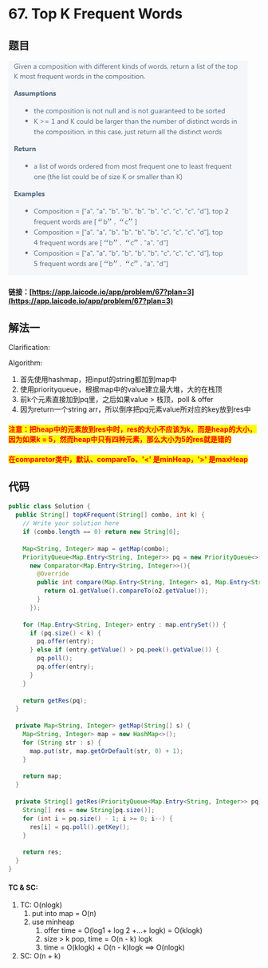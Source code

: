 # 67. Top K Frequent Words

## 题目

![](<../../.gitbook/assets/image (75).png>)

#### 链接：[https://app.laicode.io/app/problem/67?plan=3](https://app.laicode.io/app/problem/67?plan=3)

## 解法一

Clarification:&#x20;

Algorithm:&#x20;

1. 首先使用hashmap，把input的string都加到map中
2. 使用priorityqueue，根据map中的value建立最大堆，大的在栈顶
3. 前k个元素直接加到pq里，之后如果value > 栈顶，poll & offer
4. 因为return一个string arr，所以倒序把pq元素value所对应的key放到res中

#### <mark style="color:red;">注意：把heap中的元素放到res中时，res的大小不应该为k，而是heap的大小，因为如果k = 5，然而heap中只有四种元素，那么大小为5的res就是错的</mark>

#### <mark style="color:red;">在comparetor类中，默认、compareTo、'<' 是minHeap，'>' 是maxHeap</mark>

## 代码

```java
public class Solution {
  public String[] topKFrequent(String[] combo, int k) {
    // Write your solution here
    if (combo.length == 0) return new String[0];

    Map<String, Integer> map = getMap(combo);
    PriorityQueue<Map.Entry<String, Integer>> pq = new PriorityQueue<>(k, 
      new Comparator<Map.Entry<String, Integer>>(){
        @Override
        public int compare(Map.Entry<String, Integer> o1, Map.Entry<String, Integer> o2) {
          return o1.getValue().compareTo(o2.getValue());
        }
      });

    for (Map.Entry<String, Integer> entry : map.entrySet()) {
      if (pq.size() < k) {
        pq.offer(entry);
      } else if (entry.getValue() > pq.peek().getValue()) {
        pq.poll();
        pq.offer(entry);
      }
    }

    return getRes(pq);
  }

  private Map<String, Integer> getMap(String[] s) {
    Map<String, Integer> map = new HashMap<>();
    for (String str : s) {
      map.put(str, map.getOrDefault(str, 0) + 1);
    }

    return map;
  }

  private String[] getRes(PriorityQueue<Map.Entry<String, Integer>> pq) {
    String[] res = new String[pq.size()];
    for (int i = pq.size() - 1; i >= 0; i--) {
      res[i] = pq.poll().getKey();
    }

    return res;
  }
}

```

#### TC & SC:&#x20;

1. TC: O(nlogk)
   1. put into map = O(n)
   2. use minheap
      1. offer time = O(log1 + log 2 +...+ logk) = O(klogk)
      2. size > k pop, time = O(n - k) logk
      3. time = O(klogk) + O(n - k)logk ==> O(nlogk)
2. SC: O(n + k)

